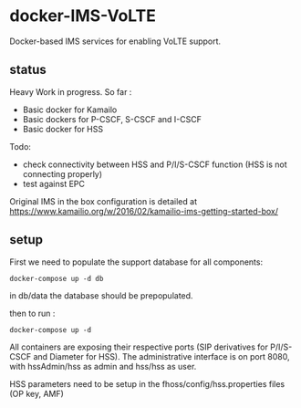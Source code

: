 # docker-IMS-VoLTE
Docker-based IMS services for enabling VoLTE support. 

## status

Heavy Work in progress. So far :
* Basic docker for Kamailo 
* Basic dockers for P-CSCF, S-CSCF and I-CSCF
* Basic docker for HSS

Todo: 
* check connectivity between HSS and P/I/S-CSCF function (HSS is not connecting properly)
* test against EPC

Original IMS in the box configuration is detailed at https://www.kamailio.org/w/2016/02/kamailio-ims-getting-started-box/

## setup 

First we need to populate the support database for all components:
```
docker-compose up -d db
```

in db/data the database should be prepopulated.

then to run :

```
docker-compose up -d
```

All containers are exposing their respective ports (SIP derivatives for P/I/S-CSCF and Diameter for HSS). The administrative interface is on port 8080, with hssAdmin/hss as admin and hss/hss as user.

HSS parameters need to be setup in the fhoss/config/hss.properties files (OP key, AMF)
